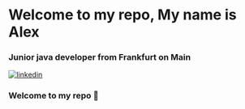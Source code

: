 <div>
    <h1>Welcome to my repo, My name is Alex</h1>
    <h3>Junior java developer from Frankfurt on Main</h3>
<div>
<a href="https://www.linkedin.com/in/oleksii-nesterov-901769128/">
    <img src="https://img.shields.io/badge/LinkedIn-blue?style=for-the-badge&logo=linkedin&logoColor=white" alt="linkedin"/>
</a>



### Welcome to my repo 👋

<!--
**NesterovAlexsey/NesterovAlexsey** is a ✨ _special_ ✨ repository because its `README.md` (this file) appears on your GitHub profile.

Here are some ideas to get you started:

- 🔭 I’m currently working on ...
- 🌱 I’m currently learning ...
- 👯 I’m looking to collaborate on ...
- 🤔 I’m looking for help with ...
- 💬 Ask me about ...
- 📫 How to reach me: ...
- 😄 Pronouns: ...
- ⚡ Fun fact: ...
-->
